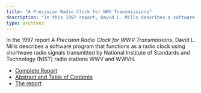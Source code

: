 ```yaml
---
title: "A Precision Radio Clock for WWV Transmissions"
description: "In this 1997 report, David L. Mills describes a software program that functions as a radio clock using shortwave radio signals transmitted by National Institute of Standards and Technology (NIST) radio stations WWV and WWVH."
type: archives
---
```


In the 1997 report _A Precision Radio Clock for WWV Transmissions_, David L. Mills describes a software program that functions as a radio clock using shortwave radio signals transmitted by National Institute of Standards and Technology (NIST) radio stations WWV and WWVH.

* [Complete Report](/reflib/reports/wwv/wwv.pdf)
* [Abstract and Table of Contents](/reflib/reports/wwv/wwva.pdf)
* [The report](/reflib/reports/wwv/wwvb.pdf)

<br>